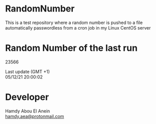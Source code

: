 # RandomNumber    
This is a test repository where a random number is pushed to a file automatically passwordless from a cron job in my Linux CentOS server    
# Random Number of the last run   
23566
      
Last update (GMT +1)    
05/12/21 20:00:02
# Developer    
Hamdy Abou El Anein   
hamdy.aea@protonmail.com
